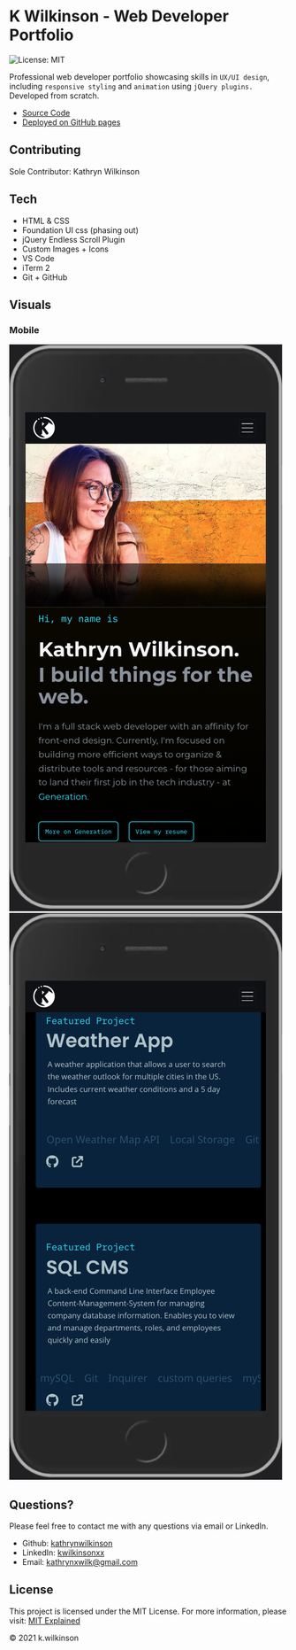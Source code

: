 # K Wilkinson - Web Developer Portfolio

![License: MIT](https://img.shields.io/badge/License-MIT-success.svg)

Professional web developer portfolio showcasing skills in `UX/UI design`, including `responsive styling` and `animation` using `jQuery plugins.` Developed from scratch.

- [Source Code](https://github.com/kathrynwilkinson/Portfolio.git)
- [Deployed on GitHub pages](https://kathrynwilkinson.github.io/Portfolio/)

## Contributing

Sole Contributor: Kathryn Wilkinson

## Tech

- HTML & CSS
- Foundation UI css (phasing out)
- jQuery Endless Scroll Plugin
- Custom Images + Icons
- VS Code
- iTerm 2
- Git + GitHub

## Visuals

### Mobile

![screenshot](./assets/images/readme-screenshots/portfolio1-mobile.png)
![screenshot](./assets/images/readme-screenshots/portfolio2-mobile.png)
<!-- 
### Tablet

![screenshot](./assets/images/readme-screenshots/portfolio1-mobile.png)
![screenshot](./assets/images/readme-screenshots/portfolio2-mobile.png)

### Desktop

![screenshot](./assets/images/readme-screenshots/portfolio1-mobile.png)
![screenshot](./assets/images/readme-screenshots/portfolio2-mobile.png) -->

## Questions?

Please feel free to contact me with any questions via email or LinkedIn.

- Github: [kathrynwilkinson](https://github.com/kathrynwilkinson)
- LinkedIn: [kwilkinsonxx](https://www.linkedin.com/in/kwilkinsonxx/)
- Email: [kathrynxwilk@gmail.com](kathrynxwilk@gmail.com)

## License

This project is licensed under the MIT License.
For more information, please visit: [MIT Explained](https://choosealicense.com/licenses/mit/)

&copy; 2021 k.wilkinson
